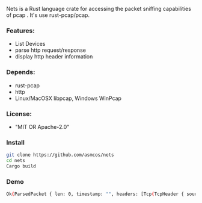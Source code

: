 Nets is a Rust language crate for accessing the packet sniffing capabilities of pcap .
It's use rust-pcap/pcap.

### Features:

* List Devices
* parse http request/response
* display http header information

### Depends:

* rust-pcap
* http
* Linux/MacOSX libpcap, Windows WinPcap

### License:

* "MIT OR Apache-2.0"

### Install

```bash
git clone https://github.com/asmcos/nets
cd nets
Cargo build
```


### Demo
```bash
Ok(ParsedPacket { len: 0, timestamp: "", headers: [Tcp(TcpHeader { source_port: 50683, dest_port: 443, sequence_no: 286770016, ack_no: 0, data_offset: 11, reserved: 0, flag_urg: false, flag_ack: false, flag_psh: false, flag_rst: false, flag_syn: true, flag_fin: false, window: 65535, checksum: 14832, urgent_pointer: 0, options: None }), Ipv4(IPv4Header { version: 4, ihl: 20, tos: 0, length: 64, id: 0, flags: 2, fragment_offset: 0, ttl: 64, protocol: TCP, chksum: 11203, source_addr: 192.168.1.5, dest_addr: 12.27.16.10 }), Ether(EthernetFrame { source_mac: MacAddress([0, 116, 111, 112, 113, 122]), dest_mac: MacAddress([20, 113, 18, 15, 0, 10]), ethertype: IPv4 })], remaining: [] })
```


